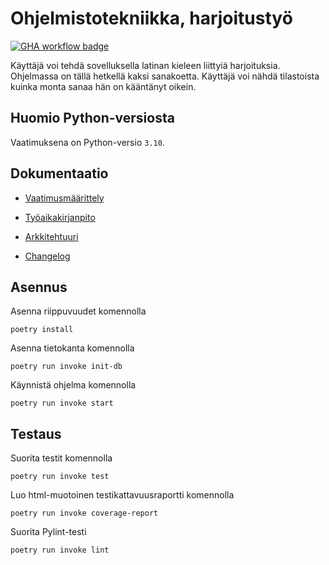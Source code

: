 # Ohjelmistotekniikka, harjoitustyö

[![GHA workflow badge](https://github.com/jaakkoset/ohtuvarasto/workflows/CI/badge.svg)](https://github.com/jaakkoset/ohtuvarasto/actions)

Käyttäjä voi tehdä sovelluksella latinan kieleen liittyiä harjoituksia. Ohjelmassa on tällä hetkellä kaksi sanakoetta. Käyttäjä voi nähdä tilastoista kuinka monta sanaa hän on kääntänyt oikein.

## Huomio Python-versiosta

Vaatimuksena on Python-versio `3.10`.

## Dokumentaatio

* [Vaatimusmäärittely](./dokumentaatio/vaatimusmaarittely.md)

* [Työaikakirjanpito](./dokumentaatio/tyoaikakirjanpito.md)

* [Arkkitehtuuri](./dokumentaatio/arkkitehtuuri.md)

* [Changelog](./dokumentaatio/changelog.md)

## Asennus

Asenna riippuvuudet komennolla

    poetry install

Asenna tietokanta komennolla

    poetry run invoke init-db

Käynnistä ohjelma komennolla 

    poetry run invoke start

## Testaus

Suorita testit komennolla

    poetry run invoke test

Luo html-muotoinen testikattavuusraportti komennolla

    poetry run invoke coverage-report

Suorita Pylint-testi

    poetry run invoke lint

